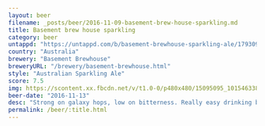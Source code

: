 ```yaml
---
layout: beer
filename: _posts/beer/2016-11-09-basement-brew-house-sparkling.md
title: Basement brew house sparkling
category: beer
untappd: "https://untappd.com/b/basement-brewhouse-sparkling-ale/1793098"
country: "Australia"
brewery: "Basement Brewhouse"
breweryURL: "/brewery/basement-brewhouse.html"
style: "Australian Sparkling Ale"
score: 7.5
img: https://scontent.xx.fbcdn.net/v/t1.0-0/p480x480/15095095_10154633843283745_1240876872041420459_n.jpg?oh=651587db4926ab7e9f2111d7d3418226&oe=5A74D695
beer-date: "2016-11-13"
desc: "Strong on galaxy hops, low on bitterness. Really easy drinking but in no way plain"
permalink: /beer/:title.html
---
```

